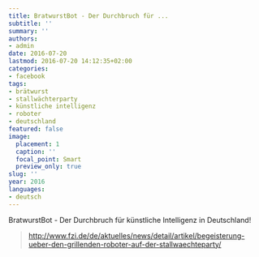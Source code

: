 ```yaml
---
title: BratwurstBot - Der Durchbruch für ...
subtitle: ''
summary: ''
authors:
- admin
date: 2016-07-20
lastmod: 2016-07-20 14:12:35+02:00
categories:
- facebook
tags:
- brätwurst
- stallwächterparty
- künstliche intelligenz
- roboter
- deutschland
featured: false
image:
  placement: 1
  caption: ''
  focal_point: Smart
  preview_only: true
slug: ''
year: 2016
languages:
- deutsch
---
```


BratwurstBot - Der Durchbruch für künstliche Intelligenz in Deutschland!﻿
> http://www.fzi.de/de/aktuelles/news/detail/artikel/begeisterung-ueber-den-grillenden-roboter-auf-der-stallwaechteparty/